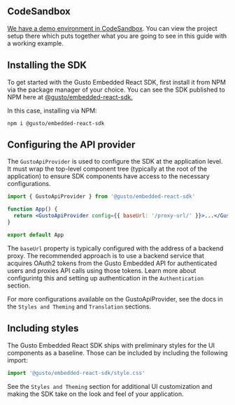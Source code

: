 ## CodeSandbox

[We have a demo environment in CodeSandbox](https://codesandbox.io/p/devbox/happy-ardinghelli-nzpslw?file=%2Fsrc%2FApp.jsx). You can view the project setup there which puts together what you are going to see in this guide with a working example.

## Installing the SDK

To get started with the Gusto Embedded React SDK, first install it from NPM via the package manager of your choice. You can see the SDK published to NPM here at [@gusto/embedded-react-sdk.](https://www.npmjs.com/package/@gusto/embedded-react-sdk)

In this case, installing via NPM:

```
npm i @gusto/embedded-react-sdk
```

## Configuring the API provider

The `GustoApiProvider` is used to configure the SDK at the application level. It must wrap the top-level component tree (typically at the root of the application) to ensure SDK components have access to the necessary configurations.

```jsx
import { GustoApiProvider } from '@gusto/embedded-react-sdk'

function App() {
  return <GustoApiProvider config={{ baseUrl: '/proxy-url/' }}>...</GustoApiProvider>
}

export default App
```

The `baseUrl` property is typically configured with the address of a backend proxy. The recommended approach is to use a backend service that acquires OAuth2 tokens from the Gusto Embedded API for authenticated users and proxies API calls using those tokens. Learn more about configurintg this and setting up authentication in the `Authentication` section.

For more configurations available on the GustoApiProvider, see the docs in the `Styles and Theming` and `Translation` sections.

## Including styles

The Gusto Embedded React SDK ships with preliminary styles for the UI components as a baseline. Those can be included by including the following import:

```typescript
import '@gusto/embedded-react-sdk/style.css'
```

See the `Styles and Theming` section for additional UI customization and making the SDK take on the look and feel of your application.
